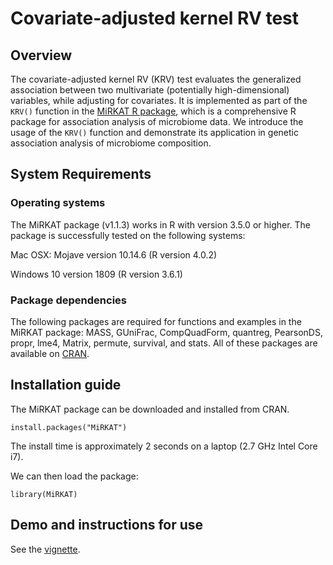 # Covariate-adjusted kernel RV test

## Overview
The covariate-adjusted kernel RV (KRV) test evaluates the generalized association between two multivariate (potentially high-dimensional) variables, while adjusting for covariates. It is implemented as part of the `KRV()` function in the [MiRKAT R package](https://CRAN.R-project.org/package=MiRKAT), which is a comprehensive R package for association analysis of microbiome data. We introduce the usage of the `KRV()` function and demonstrate its application in genetic association analysis of microbiome composition.

## System Requirements

### Operating systems
The MiRKAT package (v1.1.3) works in R with version 3.5.0 or higher.
The package is successfully tested on the following systems:

Mac OSX: Mojave version 10.14.6 (R version 4.0.2)

Windows 10 version 1809 (R version 3.6.1) 

### Package dependencies
The following packages are required for functions and examples in the MiRKAT package: MASS, GUniFrac, CompQuadForm, quantreg, PearsonDS, propr, lme4, Matrix, permute, survival, and stats. All of these packages are available on [CRAN](https://cran.r-project.org/).

## Installation guide
The MiRKAT package can be downloaded and installed from CRAN.

```{r message=FALSE, warning=FALSE, eval=FALSE}
install.packages("MiRKAT")
```
The install time is approximately 2 seconds on a laptop (2.7 GHz Intel Core i7).

We can then load the package:
```{r message=FALSE, warning=FALSE}
library(MiRKAT)
```

##  Demo and instructions for use
See the [vignette](https://pearl-liu.github.io/Covariate-Adjusted-KRV/vignette.html).
